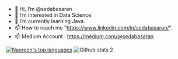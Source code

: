 - 👋  Hi, I’m @sedabasaran
- 👀  I’m interested in Data Science.
- 🌱  I’m currently learning Java.
- 📫  How to reach me "https://www.linkedin.com/in/sedabasaran/".
- 📫  Medium Account : https://medium.com/@sedabasaran


[![Naereen's top languages](https://github-readme-stats.vercel.app/api/top-langs/?username=sedabasaran&theme=blue-green)](https://github.com/anuraghazra/github-readme-stats)      ![Github stats 2](https://github-readme-stats.vercel.app/api?username=sedabasaran&show_icons=true&theme=radical) 




<!---
sedabasaran/sedabasaran is a ✨ special ✨ repository because its `README.md` (this file) appears on your GitHub profile.
You can click the Preview link to take a look at your changes.
--->
